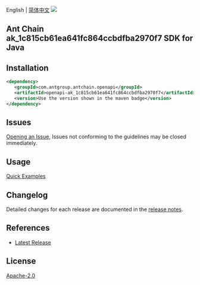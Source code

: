 English | [简体中文](README-CN.md)
![](https://aliyunsdk-pages.alicdn.com/icons/AlibabaCloud.svg)

## Ant Chain ak_1c815cb61ea641fc864ccbdfba2970f7 SDK for Java

## Installation

```xml
<dependency>
   <groupId>com.antgroup.antchain.openapi</groupId>
   <artifactId>openapi-ak_1c815cb61ea641fc864ccbdfba2970f7</artifactId>
   <version>Use the version shown in the maven badge</version>
</dependency>
```

## Issues
[Opening an Issue](https://github.com/alipay/antchain-openapi-prod-sdk/issues/new), Issues not conforming to the guidelines may be closed immediately.

## Usage
[Quick Examples](https://github.com/alipay/antchain-openapi-prod-sdk/blob/master/docs/0-Examples-EN.md#quick-examples)

## Changelog
Detailed changes for each release are documented in the [release notes](./ChangeLog.txt).

## References
* [Latest Release](https://github.com/alipay/antchain-openapi-prod-sdk/)

## License
[Apache-2.0](http://www.apache.org/licenses/LICENSE-2.0)
